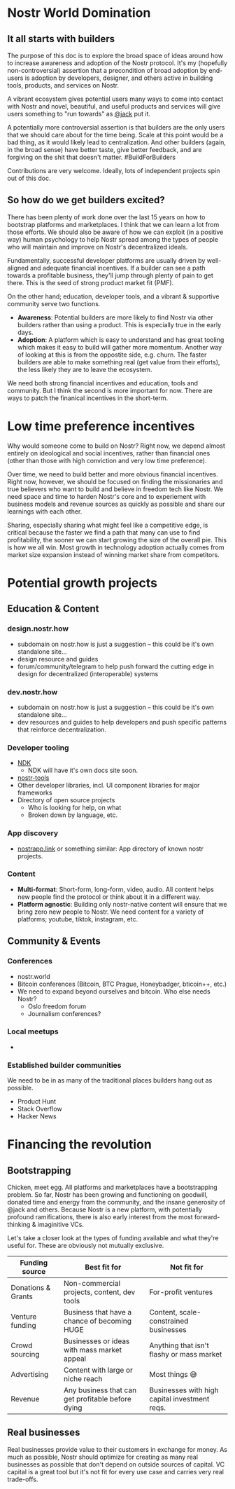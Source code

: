 # Nostr World Domination

## It all starts with builders

The purpose of this doc is to explore the broad space of ideas around how to increase awareness and adoption of the Nostr protocol. It's my (hopefully non-controversial) assertion that a precondition of broad adoption by end-users is adoption by developers, designer, and others active in building tools, products, and services on Nostr.

A vibrant ecosystem gives potential users many ways to come into contact with Nostr and novel, beautiful, and useful products and services will give users something to "run towards" as [@jack](https://primal.net/jack) put it.

A potentially more controversial assertion is that builders are the only users that we should care about for the time being. Scale at this point would be a bad thing, as it would likely lead to centralization. And other builders (again, in the broad sense) have better taste, give better feedback, and are forgiving on the shit that doesn't matter. #BuildForBuilders

Contributions are very welcome. Ideally, lots of independent projects spin out of this doc.

## So how do we get builders excited?

There has been plenty of work done over the last 15 years on how to bootstrap platforms and marketplaces. I think that we can learn a lot from those efforts. We should also be aware of how we can exploit (in a positive way) human psychology to help Nostr spread among the types of people who will maintain and improve on Nostr's decentralized ideals.

Fundamentally, successful developer platforms are usually driven by well-aligned and adequate financial incentives. If a builder can see a path towards a profitable business, they'll jump through plenty of pain to get there. This is the seed of strong product market fit (PMF).

On the other hand; education, developer tools, and a vibrant & supportive community serve two functions.

-   **Awareness**: Potential builders are more likely to find Nostr via other builders rather than using a product. This is especially true in the early days.
-   **Adoption**: A platform which is easy to understand and has great tooling which makes it easy to build will gather more momentum. Another way of looking at this is from the oppostite side, e.g. churn. The faster builders are able to make something real (get value from their efforts), the less likely they are to leave the ecosystem.

We need both strong financial incentives and education, tools and community. But I think the second is more important for now. There are ways to patch the finanical incentives in the short-term.

# Low time preference incentives

Why would someone come to build on Nostr? Right now, we depend almost entirely on ideological and social incentives, rather than financial ones (other than those with high conviction and very low time preference).

Over time, we need to build better and more obvious financial incentives. Right now, however, we should be focused on finding the missionaries and true believers who want to build and believe in freedom tech like Nostr. We need space and time to harden Nostr's core and to experiement with business models and revenue sources as quickly as possible and share our learnings with each other.

Sharing, especially sharing what might feel like a competitive edge, is critical because the faster we find a path that many can use to find profitability, the sooner we can start growing the size of the overall pie. This is how we all win. Most growth in technology adoption actually comes from market size expansion instead of winning market share from competitors.

# Potential growth projects

## Education & Content

### design.nostr.how

-   subdomain on nostr.how is just a suggestion – this could be it's own standalone site...
-   design resource and guides
-   forum/community/telegram to help push forward the cutting edge in design for decentralized (interoperable) systems

### dev.nostr.how

-   subdomain on nostr.how is just a suggestion – this could be it's own standalone site...
-   dev resources and guides to help developers and push specific patterns that reinforce decentralization.

### Developer tooling

-   [NDK](https://github.com/nostr-dev-kit/ndk)
    -   NDK will have it's own docs site soon.
-   [nostr-tools](https://github.com/nbd-wtf/nostr-tools)
-   Other developer libraries, incl. UI component libraries for major frameworks
-   Directory of open source projects
    -   Who is looking for help, on what
    -   Broken down by language, etc.

### App discovery

-   [nostrapp.link](https://nostrapp.link) or something similar: App directory of known nostr projects.

### Content

-   **Multi-format**: Short-form, long-form, video, audio. All content helps new people find the protocol or think about it in a different way.
-   **Platform agnostic**: Building only nostr-native content will ensure that we bring zero new people to Nostr. We need content for a variety of platforms; youtube, tiktok, instagram, etc.

## Community & Events

### Conferences

-   nostr.world
-   Bitcoin conferences (Bitcoin, BTC Prague, Honeybadger, bticoin++, etc.)
-   We need to expand beyond ourselves and bitcoin. Who else needs Nostr?
    -   Oslo freedom forum
    -   Journalism conferences?

### Local meetups

-

### Established builder communities

We need to be in as many of the traditional places builders hang out as possible.

-   Product Hunt
-   Stack Overflow
-   Hacker News

# Financing the revolution

## Bootstrapping

Chicken, meet egg. All platforms and marketplaces have a bootstrapping problem. So far, Nostr has been growing and functioning on goodwill, donated time and energy from the community, and the insane generosity of @jack and others. Because Nostr is a new platform, with potentially profound ramifications, there is also early interest from the most forward-thinking & imaginitive VCs.

Let's take a closer look at the types of funding available and what they're useful for. These are obviously not mutually exclusive.

| Funding source     | Best fit for                                      | Not fit for                                   |
| ------------------ | ------------------------------------------------- | --------------------------------------------- |
| Donations & Grants | Non-commercial projects, content, dev tools       | For-profit ventures                           |
| Venture funding    | Business that have a chance of becoming HUGE      | Content, scale-constrained businesses         |
| Crowd sourcing     | Businesses or ideas with mass market appeal       | Anything that isn't flashy or mass market     |
| Advertising        | Content with large or niche reach                 | Most things 😅                                |
| Revenue            | Any business that can get profitable before dying | Businesses with high capital investment reqs. |

## Real businesses

Real businesses provide value to their customers in exchange for money. As much as possible, Nostr should optimize for creating as many real businesses as possible that don't depend on outside sources of capital. VC capital is a great tool but it's not fit for every use case and carries very real trade-offs.
 
